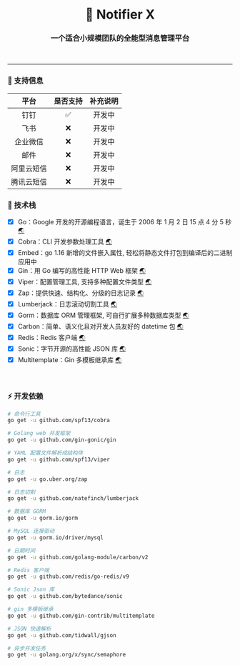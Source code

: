 <!--suppress HtmlDeprecatedAttribute -->
<h1 align="center">🥳 Notifier X</h1>
<h3 align="center">一个适合小规模团队的全能型消息管理平台</h3>

<p align="center">
  <a>
    <img src="https://img.shields.io/badge/-Golang 1.20-blue?style=flat-square&logo=go&logoColor=white" alt="">
  </a>
  <a>
    <img src="https://img.shields.io/badge/-Gin 1.9.1-blue?style=flat-square&logo=gin&logoColor=white" alt="">
  </a>
  <a>
    <img src="https://img.shields.io/badge/-MySQL-blue?style=flat-square&logo=mysql&logoColor=white" alt="">
  </a>
  <a>
    <img src="https://img.shields.io/badge/-Redis-c14438?style=flat-square&logo=redis&logoColor=white&link=mailto:ezops.cn@gmail.com" alt="">
  </a>
</p>

<hr>

### 📩 支持信息

| 平台    | 是否支持 | 补充说明 |
|:------:|:----:|:----:|
| 钉钉    |  ✅   | 开发中  |
| 飞书    |  ❌   | 开发中  |
| 企业微信  |  ❌   | 开发中  |
| 邮件    |  ❌   | 开发中  |
| 阿里云短信 |  ❌   | 开发中  |
| 腾讯云短信 |  ❌   | 开发中  |

### 🤔 技术栈

- [x] Go：Google 开发的开源编程语言，诞生于 2006 年 1 月 2 日 15 点 4 分 5 秒 [🌏](https://github.com/golang/go)
- [x] Cobra：CLI 开发参数处理工具 [🌏](https://github.com/spf13/cobra)
- [x] Embed：go 1.16 新增的文件嵌入属性, 轻松将静态文件打包到编译后的二进制应用中
- [x] Gin：用 Go 编写的高性能 HTTP Web 框架 [🌏](https://github.com/gin-gonic/gin)
- [x] Viper：配置管理工具, 支持多种配置文件类型 [🌏](https://github.com/spf13/viper)
- [x] Zap：提供快速、结构化、分级的日志记录 [🌏](https://pkg.go.dev/go.uber.org/zap)
- [x] Lumberjack：日志滚动切割工具 [🌏](https://github.com/natefinch/lumberjack)
- [x] Gorm：数据库 ORM 管理框架, 可自行扩展多种数据库类型 [🌏](https://gorm.io/gorm)
- [x] Carbon：简单、语义化且对开发人员友好的 datetime 包 [🌏](https://github.com/golang-module/carbon)
- [x] Redis：Redis 客户端 [🌏](https://github.com/redis/go-redis)
- [x] Sonic：字节开源的高性能 JSON 库 [🌏](https://github.com/bytedance/sonic)
- [x] Multitemplate：Gin 多模板继承库 [🌏](https://github.com/gin-contrib/multitemplate)

<br>

### ⚡ 开发依赖

```bash
# 命令行工具
go get -u github.com/spf13/cobra

# Golang web 开发框架
go get -u github.com/gin-gonic/gin

# YAML 配置文件解析成结构体
go get -u github.com/spf13/viper

# 日志
go get -u go.uber.org/zap

# 日志切割
go get -u github.com/natefinch/lumberjack

# 数据库 GORM
go get -u gorm.io/gorm

# MySQL 连接驱动
go get -u gorm.io/driver/mysql

# 日期时间
go get -u github.com/golang-module/carbon/v2

# Redis 客户端
go get -u github.com/redis/go-redis/v9

# Sonic Json 库
go get -u github.com/bytedance/sonic

# gin 多模板继承
go get -u github.com/gin-contrib/multitemplate

# JSON 快速解析
go get -u github.com/tidwall/gjson

# 异步并发任务
go get -u golang.org/x/sync/semaphore
```